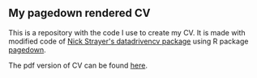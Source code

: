 ## My pagedown rendered CV

This is a repository with the code I use to create my CV. It is made with modified code of [Nick Strayer's datadrivencv package](https://github.com/nstrayer/cv) using R package [pagedown](https://github.com/rstudio/pagedown).

The pdf version of CV can be found [here](link).
